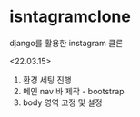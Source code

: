 # isntagramclone
django를 활용한 instagram 클론 

<22.03.15>
1. 환경 세팅 진행
2. 메인 nav 바 제작 - bootstrap
3. body 영역 고정 및 설정

